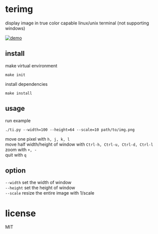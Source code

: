 # terimg
display image in true color capable linux/unix terminal (not supporting windows)

[![demo](https://asciinema.org/a/252886.svg)](https://asciinema.org/a/252886?autoplay=1)

## install
make virtual environment
```shell
make init
```
install dependencies
```shell
make install
```
## usage
run example
```shell
./ti.py --width=100 --height=64 --scale=10 path/to/img.png
```
move one pixel with `h, j, k, l`  
move half width/height of window with `Ctrl-h, Ctrl-u, Ctrl-d, Ctrl-l`  
zoom with `+, -`  
quit with `q`

## option
`--width` set the width of window  
`--height` set the height of window  
`--scale` resize the entire image with 1/scale

# license
MIT
